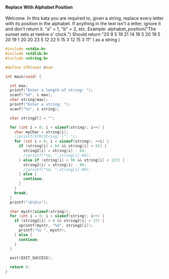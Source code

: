 #### Replace With Alphabet Position

Welcome. In this kata you are required to, given a string, replace every letter with its position in the alphabet. 
If anything in the text isn't a letter, ignore it and don't return it. "a" = 1, "b" = 2, etc. 
Example: alphabet_position("The sunset sets at twelve o' clock.") 
Should return "20 8 5 19 21 14 19 5 20 19 5 20 19 1 20 20 23 5 12 22 5 15 3 12 15 3 11" ( as a string )
```C
#include <stdio.h>
#include <stdlib.h>
#include <string.h>

#define STR(num) #num

int main(void) {

  int max;
  printf("Enter a length of string: ");
  scanf("%d", & max);
  char string[max];
  printf("Enter a string: ");
  scanf("%s", & string);

  char string2[] = "";

  for (int i = 0; i < sizeof(string); i++) {
    char myChar = string[i];
    //printf(STR(String: )": ");
    for (int i = 0; i < sizeof(string); ++i) {
      if (string[i] > 64 && string[i] < 91) {
        string2[i] = string[i] - 64;
        //printf("%d, ",string[i]-64);
      } else if (string[i] > 96 && string[i] < 123) {
        string2[i] = string[i] - 96;
        //printf("%d, ",string[i]-96);
      } else {
        continue;
      }
    }
    break;
  }
  printf("\b\b\n");

  char mystr[sizeof(string)];
  for (int i = 0; i < sizeof(string); i++) {
    if (string2[i] > 0 && string2[i] < 27) {
      sprintf(mystr, "%d", string2[i]);
      printf("%s ", mystr);
    } else {
      continue;
    }
  }

  exit(EXIT_SUCCESS);

  return 0;
}
```
